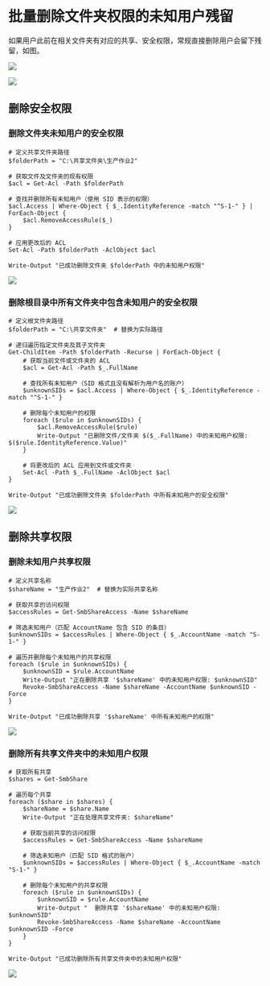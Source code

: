 # 批量删除文件夹权限的未知用户残留

如果用户此前在相关文件夹有对应的共享、安全权限，常规直接删除用户会留下残留，如图。

![ ](https://cdn.sa.net/2024/10/28/1cvfjOIPAxiEstG.png)

![ ](https://cdn.sa.net/2024/10/28/alWTyNHIMES2fXR.png)

## 删除安全权限

### 删除文件夹未知用户的安全权限

```
# 定义共享文件夹路径
$folderPath = "C:\共享文件夹\生产作业2"

# 获取文件及文件夹的现有权限
$acl = Get-Acl -Path $folderPath

# 查找并删除所有未知用户（使用 SID 表示的权限）
$acl.Access | Where-Object { $_.IdentityReference -match "^S-1-" } | ForEach-Object {
    $acl.RemoveAccessRule($_)
}

# 应用更改后的 ACL
Set-Acl -Path $folderPath -AclObject $acl

Write-Output "已成功删除文件夹 $folderPath 中的未知用户权限"
```

![ ](https://cdn.sa.net/2024/10/28/ZnSOJNlWCwm7BkK.png)


### 删除根目录中所有文件夹中包含未知用户的安全权限


```
# 定义根文件夹路径
$folderPath = "C:\共享文件夹"  # 替换为实际路径

# 递归遍历指定文件夹及其子文件夹
Get-ChildItem -Path $folderPath -Recurse | ForEach-Object {
    # 获取当前文件或文件夹的 ACL
    $acl = Get-Acl -Path $_.FullName

    # 查找所有未知用户（SID 格式且没有解析为用户名的账户）
    $unknownSIDs = $acl.Access | Where-Object { $_.IdentityReference -match "^S-1-" }

    # 删除每个未知用户的权限
    foreach ($rule in $unknownSIDs) {
        $acl.RemoveAccessRule($rule)
        Write-Output "已删除文件/文件夹 $($_.FullName) 中的未知用户权限: $($rule.IdentityReference.Value)"
    }

    # 将更改后的 ACL 应用到文件或文件夹
    Set-Acl -Path $_.FullName -AclObject $acl
}

Write-Output "已成功删除文件夹 $folderPath 中所有未知用户的安全权限"
```

![ ](https://cdn.sa.net/2024/10/28/kDamfRUSqgYXKlP.png)


## 删除共享权限

### 删除未知用户共享权限

```
# 定义共享名称
$shareName = "生产作业2"  # 替换为实际共享名称

# 获取共享的访问权限
$accessRules = Get-SmbShareAccess -Name $shareName

# 筛选未知用户（匹配 AccountName 包含 SID 的条目）
$unknownSIDs = $accessRules | Where-Object { $_.AccountName -match "S-1-" }

# 遍历并删除每个未知用户的共享权限
foreach ($rule in $unknownSIDs) {
    $unknownSID = $rule.AccountName
    Write-Output "正在删除共享 '$shareName' 中的未知用户权限: $unknownSID"
    Revoke-SmbShareAccess -Name $shareName -AccountName $unknownSID -Force
}

Write-Output "已成功删除共享 '$shareName' 中所有未知用户的权限"

```

![ ](https://cdn.sa.net/2024/10/28/gyVwTYX3lMKauZ9.png)



### 删除所有共享文件夹中的未知用户权限

```
# 获取所有共享
$shares = Get-SmbShare

# 遍历每个共享
foreach ($share in $shares) {
    $shareName = $share.Name
    Write-Output "正在处理共享文件夹: $shareName"
    
    # 获取当前共享的访问权限
    $accessRules = Get-SmbShareAccess -Name $shareName

    # 筛选未知用户（匹配 SID 格式的账户）
    $unknownSIDs = $accessRules | Where-Object { $_.AccountName -match "S-1-" }

    # 删除每个未知用户的共享权限
    foreach ($rule in $unknownSIDs) {
        $unknownSID = $rule.AccountName
        Write-Output "  删除共享 '$shareName' 中的未知用户权限: $unknownSID"
        Revoke-SmbShareAccess -Name $shareName -AccountName $unknownSID -Force
    }
}

Write-Output "已成功删除所有共享文件夹中的未知用户权限"

```

![ ](https://cdn.sa.net/2024/10/28/csArnl3BzIw5Gq7.png)